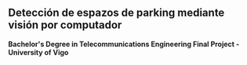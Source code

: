 ## Detección de espazos de parking mediante visión por computador
**Bachelor's Degree in Telecommunications Engineering Final Project - University of Vigo**
